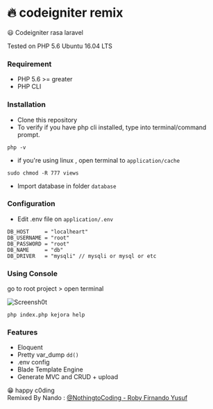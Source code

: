 # :fire: codeigniter remix  

:smiley:
Codeigniter rasa laravel

Tested on PHP 5.6 Ubuntu 16.04 LTS

### Requirement 
- PHP 5.6 >= greater
- PHP CLI

### Installation

 - Clone this repository
 - To verify if you have php cli installed, type into terminal/command prompt.
```
php -v
```
- if you're using linux , open terminal to `application/cache`
```
sudo chmod -R 777 views
```
- Import database in folder `database` 

### Configuration
 - Edit .env file on `application/.env`
```
DB_HOST		= "localheart"
DB_USERNAME	= "root"
DB_PASSWORD	= "root"
DB_NAME 	= "db"
DB_DRIVER 	= "mysqli" // mysqli or mysql or etc

```
### Using Console
go to root project > open terminal

![Screensh0t](https://raw.githubusercontent.com/robyfirnandoyusuf/codeigniter-remix/master/Screenshot_2018-10-29_08-22-15.png)
```
php index.php kejora help
```

### Features
- Eloquent 
- Pretty var_dump `dd()`
- .env config
- Blade Template Engine
- Generate MVC and CRUD + upload


:grin: happy c0ding<br />
Remixed By Nando : [@NothingtoCoding - Roby Firnando Yusuf](mailto:nothingtocoding@gmail.com)
